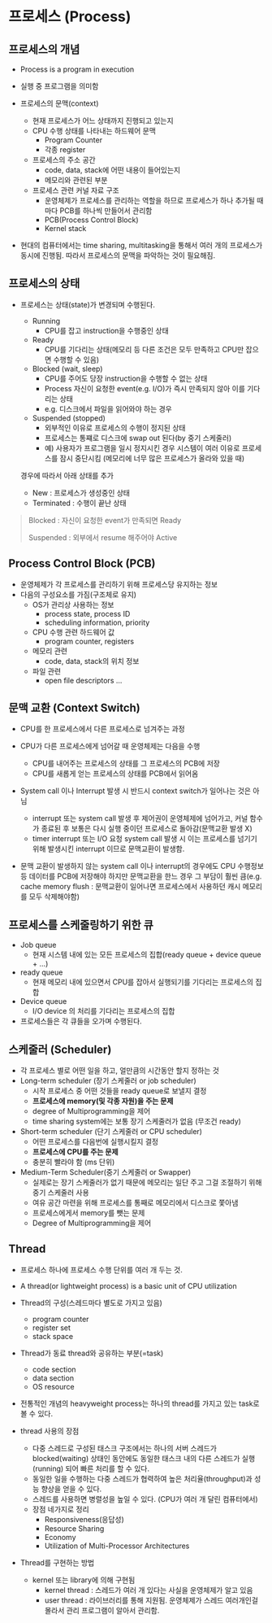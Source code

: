 # 프로세스 (Process)

## 프로세스의 개념

- Process is a program in execution 
- 실행 중 프로그램을 의미함 
- 프로세스의 문맥(context)
  - 현재 프로세스가 어느 상태까지 진행되고 있는지 
  - CPU 수행 상태를 나타내는 하드웨어 문맥
    - Program Counter
    - 각종 register
  - 프로세스의 주소 공간
    - code, data, stack에 어떤 내용이 들어있는지
    - 메모리와 관련된 부분 
  - 프로세스 관련 커널 자료 구조
    - 운영체제가 프로세스를 관리하는 역할을 하므로 프로세스가 하나 추가될 때마다 PCB를 하나씩 만들어서 관리함
    - PCB(Process Control Block)
    - Kernel stack

- 현대의 컴퓨터에서는 time sharing, multitasking을 통해서 여러 개의 프로세스가 동시에 진행됨. 따라서 프로세스의 문맥을 파악하는 것이 필요해짐. 



## 프로세스의 상태

- 프로세스는 상태(state)가 변경되며 수행된다. 

  - Running
    - CPU를 잡고 instruction을 수행중인 상태 
  - Ready
    - CPU를 기다리는 상태(메모리 등 다른 조건은 모두 만족하고 CPU만 잡으면 수행할 수 있음)
  - Blocked (wait, sleep)
    - CPU를 주어도 당장 instruction을 수행할 수 없는 상태
    - Process 자신이 요청한 event(e.g. I/O)가 즉시 만족되지 않아 이를 기다리는 상태
    - e.g. 디스크에서 파일을 읽어와야 하는 경우
  - Suspended (stopped)
    - 외부적인 이유로 프로세스의 수행이 정지된 상태
    - 프로세스는 통쨰로 디스크에 swap out 된다(by 중기 스케줄러)
    - 예) 사용자가 프로그램을 일시 정지시킨 경우 시스템이 여러 이유로 프로세스를 잠시 중단시킴 (메모리에 너무 많은 프로세스가 올라와 있을 때)

  경우에 따라서 아래 상태를 추가

  - New : 프로세스가 생성중인 상태
  - Terminated : 수행이 끝난 상태

> Blocked : 자신이 요청한 event가 만족되면 Ready
>
> Suspended : 외부에서 resume 해주어야 Active



## Process Control Block (PCB)

- 운영체제가 각 프로세스를 관리하기 위해 프로세스당 유지하는 정보
- 다음의 구성요소를 가짐(구조체로 유지)
  - OS가 관리상 사용하는 정보
    - process state, process ID
    - scheduling information, priority
  - CPU 수행 관련 하드웨어 값
    - program counter, registers
  - 메모리 관련
    - code, data, stack의 위치 정보
  - 파일 관련
    - open file descriptors ...



## 문맥 교환 (Context Switch)

- CPU를 한 프로세스에서 다른 프로세스로 넘겨주는 과정
- CPU가 다른 프로세스에게 넘어갈 때 운영체제는 다음을 수행
  - CPU를 내어주는 프로세스의 상태를 그 프로세스의 PCB에 저장
  - CPU를 새롭게 얻는 프로세스의 상태를 PCB에서 읽어옴 

- System call 이나 Interrupt 발생 시 반드시 context switch가 일어나는 것은 아님 
  - interrupt 또는 system call 발생 후 제어권이 운영체제에 넘어가고, 커널 함수가 종료된 후 보통은 다시 실행 중이던 프로세스로 돌아감(문맥교환 발생 X)
  - timer interrupt 또는 I/O 요청 system call 발생 시 이는 프로세스를 넘기기 위해 발생시킨 interrupt 이므로 문맥교환이 발생함. 

- 문맥 교환이 발생하지 않는 system call 이나 interrupt의 경우에도 CPU 수행정보 등 데이터를 PCB에 저장해야 하지만 문맥교환을 한느 경우 그 부담이 훨씬 큼(e.g. cache memory flush : 문맥교환이 일어나면 프로세스에서 사용하던 캐시 메모리를 모두 삭제해야함)



## 프로세스를 스케줄링하기 위한 큐

- Job queue 
  - 현재 시스템 내에 있는 모든 프로세스의 집합(ready queue + device queue + ...)
- ready queue
  - 현재 메모리 내에 있으면서 CPU를 잡아서 실행되기를 기다리는 프로세스의 집합
- Device queue
  - I/O device 의 처리를 기다리는 프로세스의 집합
- 프로세스들은 각 큐들을 오가며 수행된다. 



## 스케줄러 (Scheduler)

- 각 프로세스 별로 어떤 일을 하고, 얼만큼의 시간동안 할지 정하는 것
- Long-term scheduler (장기 스케줄러 or job scheduler)
  - 시작 프로세스 중 어떤 것들을 ready queue로 보낼지 결정
  - **프로세스에 memory(및 각종 자원)을 주는 문제**
  - degree of Multiprogramming을 제어
  - time sharing system에는 보통 장기 스케줄러가 없음 (무조건 ready)
- Short-term scheduler (단기 스케줄러 or CPU scheduler)
  - 어떤 프로세스를 다음번에 실행시킬지 결정
  - **프로세스에 CPU를 주는 문제**
  - 충분히 빨라야 함 (ms 단위)
- Medium-Term Scheduler(중기 스케줄러 or Swapper)
  - 실제로는 장기 스케줄러가 없기 때문에 메모리는 일단 주고 그걸 조절하기 위해 중기 스케줄러 사용
  - 여유 공간 마련을 위해 프로세스를 통째로 메모리에서 디스크로 쫓아냄
  - 프로세스에게서 memory를 뺏는 문제
  - Degree of Multiprogramming을 제어



## Thread

- 프로세스 하나에 프로세스 수행 단위를 여러 개 두는 것.
- A thread(or lightweight process) is a basic unit of CPU utilization
- Thread의 구성(스레드마다 별도로 가지고 있음)
  - program counter
  - register set
  - stack space
- Thread가 동료 thread와 공유하는 부분(=task)
  - code section 
  - data section
  - OS resource

- 전통적인 개념의 heavyweight process는 하나의 thread를 가지고 있는 task로 볼 수 있다. 
- thread 사용의 장점
  - 다중 스레드로 구성된 태스크 구조에서는 하나의 서버 스레드가 blocked(waiting) 상태인 동안에도 동일한 태스크 내의 다른 스레드가 실행 (running) 되어 빠른 처리를 할 수 있다. 
  - 동일한 일을 수행하는 다중 스레드가 협력하여 높은 처리율(throughput)과 성능 향상을 얻을 수 있다. 
  - 스레드를 사용하면 병렬성을 높일 수 있다. (CPU가 여러 개 달린 컴퓨터에서)
  - 장점 네가지로 정리
    - Responsiveness(응답성)
    - Resource Sharing
    - Economy
    - Utilization of Multi-Processor Architectures
- Thread를 구현하는 방법
  - kernel 또는 library에 의해 구현됨
    - kernel thread : 스레드가 여러 개 있다는 사실을 운영체제가 알고 있음 
    - user thread : 라이브러리를 통해 지원됨. 운영체제가 스레드 여러개인걸 몰라서 관리 프로그램이 알아서 관리함. 
